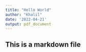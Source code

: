 ```yaml
---
title: "Hello World"
author: "Khalil"
date: '2022-04-21'
output: pdf_document
---
```


## This is a markdown file

